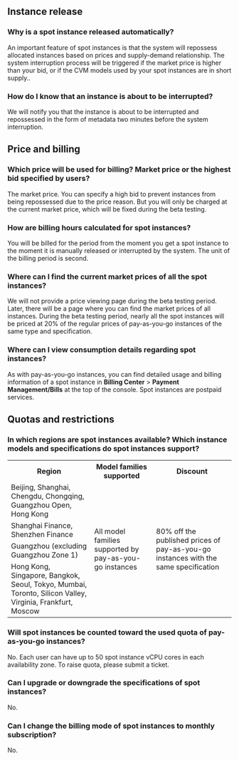 ## Instance release
### Why is a spot instance released automatically?
An important feature of spot instances is that the system will repossess allocated instances based on prices and supply-demand relationship. The system interruption process will be triggered if the market price is higher than your bid, or if the CVM models used by your spot instances are in short supply..

### How do I know that an instance is about to be interrupted?
We will notify you that the instance is about to be interrupted and repossessed in the form of metadata two minutes before the system interruption.

## Price and billing
### Which price will be used for billing? Market price or the highest bid specified by users?
The market price. You can specify a high bid to prevent instances from being repossessed due to the price reason. But you will only be charged at the current market price, which will be fixed during the beta testing.

### How are billing hours calculated for spot instances?
You will be billed for the period from the moment you get a spot instance to the moment it is manually released or interrupted by the system. The unit of the billing period is second.

### Where can I find the current market prices of all the spot instances?
We will not provide a price viewing page during the beta testing period. Later, there will be a page where you can find the market prices of all instances. During the beta testing period, nearly all the spot instances will be priced at 20% of the regular prices of pay-as-you-go instances of the same type and specification.

### Where can I view consumption details regarding spot instances?
As with pay-as-you-go instances, you can find detailed usage and billing information of a spot instance in **Billing Center** > **Payment Management/Bills** at the top of the console. Spot instances are postpaid services.

## Quotas and restrictions
### In which regions are spot instances available? Which instance models and specifications do spot instances support?
<table>
<tr><th>Region</th><th>Model families supported</th><th>Discount</th></tr>
<tr><td>Beijing, Shanghai, Chengdu, Chongqing, Guangzhou Open, Hong Kong</td><td rowspan="4">All model families supported by pay-as-you-go instances</td><td rowspan="4">80% off the published prices of pay-as-you-go instances with the same specification</td></tr>
<tr><td>Shanghai Finance, Shenzhen Finance</td></tr>
<tr><td>Guangzhou (excluding Guangzhou Zone 1)</td></tr>
<tr><td>Hong Kong, Singapore, Bangkok, Seoul, Tokyo, Mumbai, Toronto, Silicon Valley, Virginia, Frankfurt, Moscow</td></tr>
</table>

### Will spot instances be counted toward the used quota of pay-as-you-go instances?
No. Each user can have up to 50 spot instance vCPU cores in each availability zone. To raise quota, please submit a ticket.

### Can I upgrade or downgrade the specifications of spot instances?
No.

### Can I change the billing mode of spot instances to monthly subscription?
No.
